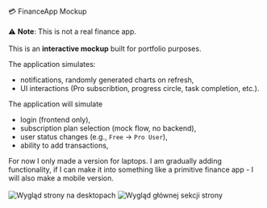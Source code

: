 💳 FinanceApp Mockup<br><br>
⚠️ **Note**: This is not a real finance app.
<br>
<br>
This is an **interactive mockup** built for portfolio purposes.

The application simulates: 
- notifications, randomly generated charts on refresh,
- UI interactions (Pro subscribtion, progress circle, task completion, etc.).

The application will simulate
- login (frontend only),
- subscription plan selection (mock flow, no backend),
- user status changes (e.g., `Free` → `Pro User`),
- ability to add transactions,


For now I only made a version for laptops. I am gradually adding functionality, if I can make it into something like a primitive finance app - I will also make a mobile version.
<br><br>
![Wygląd strony na desktopach](https://i.imgur.com/ZLRH5JH.png)
![Wygląd głównej sekcji strony](https://i.imgur.com/sKt4uYo.png)
